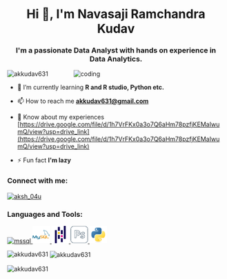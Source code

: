<h1 align="center">Hi 👋, I'm Navasaji Ramchandra Kudav</h1>
<h3 align="center">I'm a passionate Data Analyst with hands on experience in Data Analytics.</h3>

<img align="right" alt="coding" width="350" src="https://media2.giphy.com/media/v1.Y2lkPTc5MGI3NjExZDg2aHU3NjJpNHFoc3F0dGZkM29yaGUzbXZxeWdmY3Z4dXY3aXZydSZlcD12MV9naWZzX3NlYXJjaCZjdD1n/JWuBH9rCO2uZuHBFpm/giphy.webp">
<p align="left"> <img src="https://komarev.com/ghpvc/?username=akkudav631&label=Profile%20views&color=0e75b6&style=flat" alt="akkudav631" /> </p>

- 🌱 I’m currently learning **R and R studio, Python etc.**

- 📫 How to reach me **akkudav631@gmail.com**

- 📄 Know about my experiences [https://drive.google.com/file/d/1h7VrFKx0a3o7Q6aHm78pzfjKEMaIwumQ/view?usp=drive_link](https://drive.google.com/file/d/1h7VrFKx0a3o7Q6aHm78pzfjKEMaIwumQ/view?usp=drive_link)

- ⚡ Fun fact **I'm lazy**

<h3 align="left">Connect with me:</h3>
<p align="left">
<a href="https://instagram.com/aksh_04u" target="blank"><img align="center" src="https://raw.githubusercontent.com/rahuldkjain/github-profile-readme-generator/master/src/images/icons/Social/instagram.svg" alt="aksh_04u" height="30" width="40" /></a>
</p>

<h3 align="left">Languages and Tools:</h3>
<p align="left"> <a href="https://www.microsoft.com/en-us/sql-server" target="_blank" rel="noreferrer"> <img src="https://www.svgrepo.com/show/303229/microsoft-sql-server-logo.svg" alt="mssql" width="40" height="40"/> </a> <a href="https://www.mysql.com/" target="_blank" rel="noreferrer"> <img src="https://raw.githubusercontent.com/devicons/devicon/master/icons/mysql/mysql-original-wordmark.svg" alt="mysql" width="40" height="40"/> </a> <a href="https://pandas.pydata.org/" target="_blank" rel="noreferrer"> <img src="https://raw.githubusercontent.com/devicons/devicon/2ae2a900d2f041da66e950e4d48052658d850630/icons/pandas/pandas-original.svg" alt="pandas" width="40" height="40"/> </a> <a href="https://www.photoshop.com/en" target="_blank" rel="noreferrer"> <img src="https://raw.githubusercontent.com/devicons/devicon/master/icons/photoshop/photoshop-line.svg" alt="photoshop" width="40" height="40"/> </a> <a href="https://www.python.org" target="_blank" rel="noreferrer"> <img src="https://raw.githubusercontent.com/devicons/devicon/master/icons/python/python-original.svg" alt="python" width="40" height="40"/> </a> </p>

<p><img align="left" src="https://github-readme-stats.vercel.app/api/top-langs?username=akkudav631&show_icons=true&locale=en&layout=compact" alt="akkudav631" /></p>

<p>&nbsp;<img align="center" src="https://github-readme-stats.vercel.app/api?username=akkudav631&show_icons=true&locale=en" alt="akkudav631" /></p>

<p><img align="center" src="https://github-readme-streak-stats.herokuapp.com/?user=akkudav631&" alt="akkudav631" /></p>
